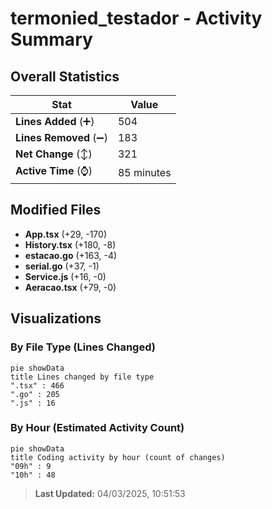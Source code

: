 # termonied_testador - Activity Summary 

## Overall Statistics

| Stat                   | Value                                                             |
| ---------------------- | ----------------------------------------------------------------- |
| **Lines Added** (➕)   | 504                                          |
| **Lines Removed** (➖) | 183                                        |
| **Net Change** (↕)    | 321                |
| **Active Time** (⌚)   | 85 minutes |


## Modified Files
- **App.tsx** (+29, -170)
- **History.tsx** (+180, -8)
- **estacao.go** (+163, -4)
- **serial.go** (+37, -1)
- **Service.js** (+16, -0)
- **Aeracao.tsx** (+79, -0)

## Visualizations

### By File Type (Lines Changed)

```mermaid
pie showData
title Lines changed by file type
".tsx" : 466
".go" : 205
".js" : 16
```

### By Hour (Estimated Activity Count)

```mermaid
pie showData
title Coding activity by hour (count of changes)
"09h" : 9
"10h" : 48
```


> **Last Updated:** 04/03/2025, 10:51:53